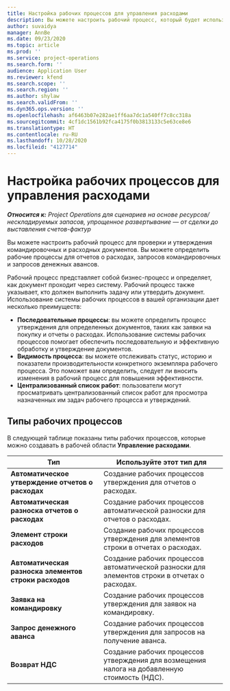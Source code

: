 ```yaml
---
title: Настройка рабочих процессов для управления расходами
description: Вы можете настроить рабочий процесс, который будет использоваться для проверки и утверждения командировочных и расходных документов.
author: suvaidya
manager: AnnBe
ms.date: 09/23/2020
ms.topic: article
ms.prod: ''
ms.service: project-operations
ms.search.form: ''
audience: Application User
ms.reviewer: kfend
ms.search.scope: ''
ms.search.region: ''
ms.author: shylaw
ms.search.validFrom: ''
ms.dyn365.ops.version: ''
ms.openlocfilehash: af6463b07e282ae1ff6aa7dc1a540ff7c8cc318a
ms.sourcegitcommit: 4cf1dc1561b92fca4175f0b3813133c5e63ce8e6
ms.translationtype: HT
ms.contentlocale: ru-RU
ms.lasthandoff: 10/28/2020
ms.locfileid: "4127714"
---
```

# <a name="set-up-workflows-for-expense-management"></a>Настройка рабочих процессов для управления расходами

_**Относится к:** Project Operations для сценариев на основе ресурсов/нескладируемых запасов, упрощенное развертывание — от сделки до выставления счетов-фактур_

Вы можете настроить рабочий процесс для проверки и утверждения командировочных и расходных документов. Вы можете определить рабочие процессы для отчетов о расходах, запросов командировочных и запросов денежных авансов.

Рабочий процесс представляет собой бизнес-процесс и определяет, как документ проходит через систему. Рабочий процесс также указывает, кто должен выполнить задачу или утвердить документ. Использование системы рабочих процессов в вашей организации дает несколько преимуществ:

- **Последовательные процессы**: вы можете определить процесс утверждения для определенных документов, таких как заявки на покупку и отчеты о расходах. Использование системы рабочих процессов помогает обеспечить последовательную и эффективную обработку и утверждение документов.
- **Видимость процесса**: вы можете отслеживать статус, историю и показатели производительности конкретного экземпляра рабочего процесса. Это поможет вам определить, следует ли вносить изменения в рабочий процесс для повышения эффективности.
- **Централизованный список работ**: пользователи могут просматривать централизованный список работ для просмотра назначенных им задач рабочего процесса и утверждений. 

## <a name="workflow-types"></a>Типы рабочих процессов

В следующей таблице показаны типы рабочих процессов, которые можно создавать в рабочей области **Управление расходами**.


|              <strong>Тип</strong>              |                   <strong>Используйте этот тип для</strong>                   |
|-------------------------------------------------|-----------------------------------------------------------------------|
|   <strong>Автоматическое утверждение отчетов о расходах</strong> |            Создание рабочих процессов утверждения для отчетов о расходах.             |
|  <strong>Автоматическая разноска отчетов о расходах</strong>   |        Создание рабочих процессов автоматической разноски для отчетов о расходах.        |
|       <strong>Элемент строки расходов</strong>        |     Создание рабочих процессов утверждения для элементов строки в отчетах о расходах.      |
| <strong>Автоматическая разноска элементов строки расходов</strong> | Создание рабочих процессов автоматической разноски для элементов строки в отчетах о расходах. |
|       <strong>Заявка на командировку</strong>       |          Создание рабочих процессов утверждения для заявок на командировку.           |
|      <strong>Запрос денежного аванса</strong>      |         Создание рабочих процессов утверждения для запросов на получение аванса.          |
|        <strong>Возврат НДС</strong>        | Создание рабочих процессов утверждения для возмещения налога на добавленную стоимость (НДС).  |
